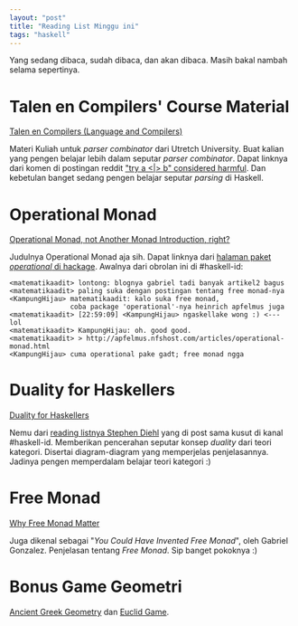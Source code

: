 ```yaml
---
layout: "post"
title: "Reading List Minggu ini"
tags: "haskell"
---
```


Yang sedang dibaca, sudah dibaca, dan akan dibaca. Masih bakal nambah selama
sepertinya.

# Talen en Compilers' Course Material

[Talen en Compilers (Language and Compilers)][tc]

Materi Kuliah untuk *parser combinator* dari Utretch University. Buat kalian
yang pengen belajar lebih dalam seputar *parser combinator*. Dapat linknya
dari komen di postingan reddit ["try a <|> b" considered harmful][reddit].
Dan kebetulan banget sedang pengen belajar seputar *parsing* di Haskell.

# Operational Monad

[Operational Monad, not Another Monad Introduction, right?][opmon]

Judulnya Operational Monad aja sih. Dapat linknya dari [halaman paket
*operational* di hackage][oper]. Awalnya dari obrolan ini di #haskell-id:

    <matematikaadit> lontong: blognya gabriel tadi banyak artikel2 bagus
    <matematikaadit> paling suka dengan postingan tentang free monad-nya
    <KampungHijau> matematikaadit: kalo suka free monad,
                   coba package 'operational'-nya heinrich apfelmus juga
    <matematikaadit> [22:59:09] <KampungHijau> ngaskellake wong :) <--- lol
    <matematikaadit> KampungHijau: oh. good good.
    <matematikaadit> > http://apfelmus.nfshost.com/articles/operational-monad.html
    <KampungHijau> cuma operational pake gadt; free monad ngga

# Duality for Haskellers

[Duality for Haskellers][dual]

Nemu dari [reading listnya Stephen Diehl][reads] yang di post sama kusut di
kanal #haskell-id. Memberikan pencerahan seputar konsep *duality* dari teori
kategori. Disertai diagram-diagram yang memperjelas penjelasannya. Jadinya
pengen memperdalam belajar teori kategori :)

# Free Monad

[Why Free Monad Matter][freemonad]

Juga dikenal sebagai "*You Could Have Invented Free Monad*", oleh Gabriel
Gonzalez. Penjelasan tentang *Free Monad*. Sip banget pokoknya :)

# Bonus Game Geometri

[Ancient Greek Geometry][geoa] dan [Euclid Game][egeo].

[tc]: http://www.cs.uu.nl/wiki/TC/CourseMaterials
[reddit]: http://redd.it/25ulsv
[opmon]: http://apfelmus.nfshost.com/articles/operational-monad.html
[oper]: http://hackage.haskell.org/package/operational
[dual]: http://blog.ezyang.com/2012/10/duality-for-haskellers/
[reads]: http://www.stephendiehl.com/posts/essential_haskell.html
[geoa]: http://www.sciencevsmagic.net/geo/
[egeo]: http://euclidthegame.org/
[freemonad]: http://www.haskellforall.com/2012/06/you-could-have-invented-free-monads.html
